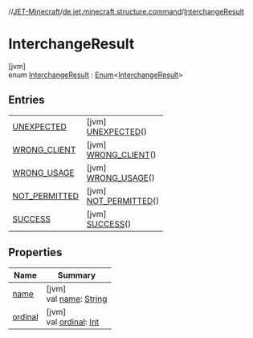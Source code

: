 //[JET-Minecraft](../../../index.md)/[de.jet.minecraft.structure.command](../index.md)/[InterchangeResult](index.md)

# InterchangeResult

[jvm]\
enum [InterchangeResult](index.md) : [Enum](https://kotlinlang.org/api/latest/jvm/stdlib/kotlin/-enum/index.html)&lt;[InterchangeResult](index.md)&gt;

## Entries

| | |
|---|---|
| [UNEXPECTED](-u-n-e-x-p-e-c-t-e-d/index.md) | [jvm]<br>[UNEXPECTED](-u-n-e-x-p-e-c-t-e-d/index.md)() |
| [WRONG_CLIENT](-w-r-o-n-g_-c-l-i-e-n-t/index.md) | [jvm]<br>[WRONG_CLIENT](-w-r-o-n-g_-c-l-i-e-n-t/index.md)() |
| [WRONG_USAGE](-w-r-o-n-g_-u-s-a-g-e/index.md) | [jvm]<br>[WRONG_USAGE](-w-r-o-n-g_-u-s-a-g-e/index.md)() |
| [NOT_PERMITTED](-n-o-t_-p-e-r-m-i-t-t-e-d/index.md) | [jvm]<br>[NOT_PERMITTED](-n-o-t_-p-e-r-m-i-t-t-e-d/index.md)() |
| [SUCCESS](-s-u-c-c-e-s-s/index.md) | [jvm]<br>[SUCCESS](-s-u-c-c-e-s-s/index.md)() |

## Properties

| Name | Summary |
|---|---|
| [name](../../de.jet.minecraft.tool.input/-keyboard/-type/-a-n-y/index.md#-372974862%2FProperties%2F-726029290) | [jvm]<br>val [name](../../de.jet.minecraft.tool.input/-keyboard/-type/-a-n-y/index.md#-372974862%2FProperties%2F-726029290): [String](https://kotlinlang.org/api/latest/jvm/stdlib/kotlin/-string/index.html) |
| [ordinal](../../de.jet.minecraft.tool.input/-keyboard/-type/-a-n-y/index.md#-739389684%2FProperties%2F-726029290) | [jvm]<br>val [ordinal](../../de.jet.minecraft.tool.input/-keyboard/-type/-a-n-y/index.md#-739389684%2FProperties%2F-726029290): [Int](https://kotlinlang.org/api/latest/jvm/stdlib/kotlin/-int/index.html) |
